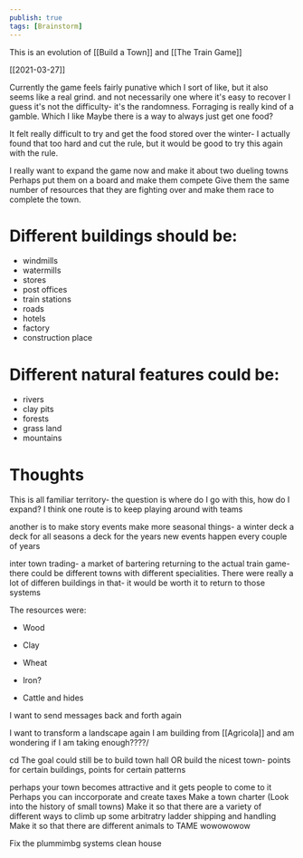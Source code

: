 ```yaml
---
publish: true
tags: [Brainstorm]
---
```

This is an evolution of [[Build a Town]] and [[The Train Game]]

[[2021-03-27]]

Currently the game feels fairly punative 
which I sort of like, but it also seems like a real grind. and not necessarily one where it's easy to recover
I guess it's not the difficulty- it's the randomness. Forraging is really kind of a gamble. Which I like
Maybe there is a way to always just get one food?

It felt really difficult to try and get the food stored over the winter-
I actually found that too hard and cut the rule, but it would be good to try this again with the rule.

I really want to expand the game now and make it about two dueling towns
Perhaps put them on a board and make them compete
Give them the same number of resources that they are fighting over and make them race to complete the town.

# Different buildings should be:
- windmills
- watermills
- stores
- post offices
- train stations
- roads
- hotels
- factory
- construction place

# Different natural features could be:
- rivers
- clay pits
- forests
- grass land
- mountains

# Thoughts 
This is all familiar territory- the question is where do I go with this, how do I expand?
I think one route is to keep playing around with teams

another is to make story events
make more seasonal things- a winter deck
a deck for all seasons
a deck for the years
new events happen every couple of years

inter town trading- a market of bartering
returning to the actual train game- there could be different towns with different specialities.
There were really a lot of differen buildings in that- it would be worth it to return to those systems

The resources were:
- Wood
- Clay 
- Wheat
- Iron? 

- Cattle and hides

I want to send messages back and forth again

I want to transform a landscape again
I am building from [[Agricola]] and am wondering if I am taking enough????/


cd
The goal could still be to build town hall
OR build the nicest town- points for certain buildings, points for certain patterns

perhaps your town becomes attractive and it gets people to come to it
Perhaps you can inccorporate and create taxes
Make a town charter
(Look into the history of small towns)
Make it so that there are a variety of different ways to climb up some arbitratry ladder
shipping and handling
Make it so that there are different animals to TAME wowowowow

Fix the plummimbg systems 
clean house